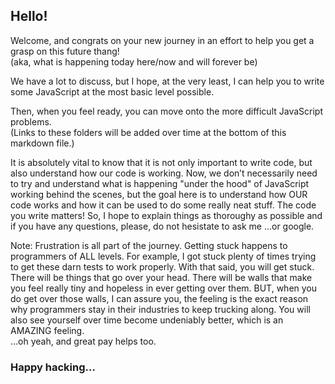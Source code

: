 <h2>Hello!</h2>

Welcome, and congrats on your new journey in an effort to help you
get a grasp on this future thang! <br />
(aka, what is happening today here/now and will forever be)

We have a lot to discuss, but I hope, at the very least, I can help you to write some JavaScript at the most basic level possible. 

Then, when you feel ready, you can move onto the more difficult JavaScript problems. <br />
(Links to these folders will be added over time at the bottom of this markdown file.)

It is absolutely vital to know that it is not only important to write code, but also understand 
how our code is working. Now, we don’t necessarily need to try and understand what is happening "under the hood" of JavaScript working behind the scenes, but the goal here is to understand how OUR code works and how it can be used to do some really neat stuff. The code you write matters! So, I hope to explain things as thoroughy as possible and if you
have any questions, please, do not hesistate to ask me ...or google.

Note: Frustration is all part of the journey. Getting stuck happens to programmers of ALL levels.
For example, I got stuck plenty of times trying to get these darn tests to work properly.
With that said, you will get stuck. There will be things that go over your head. There will be walls 
that make you feel really tiny and hopeless in ever getting over them. BUT, when you do get over those walls,
I can assure you, the feeling is the exact reason why programmers stay in their industries to keep
trucking along. You will also see yourself over time become undeniably better, which is an AMAZING feeling. <br />
...oh yeah, and great pay helps too.

<h3>Happy hacking... </h3>